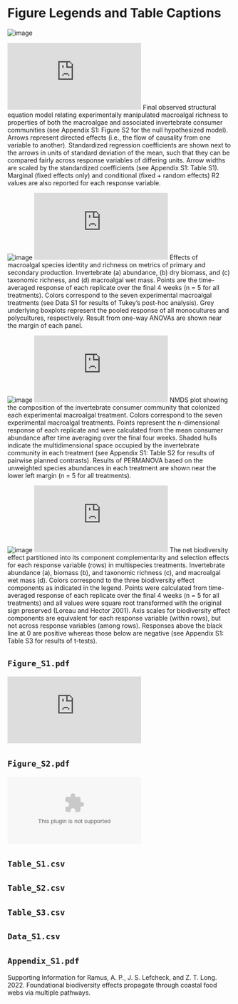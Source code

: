 # Figure Legends and Table Captions

![image](https://user-images.githubusercontent.com/11825056/166707019-eabaf3e2-8463-4577-8057-9fc6e493ac5d.png)

[![Figure_1.pdf](https://github.com/apramus/seaweed-biodiversity-effects/blob/main/figures-and-tables/Figure_1.pdf)](https://github.com/apramus/seaweed-biodiversity-effects/blob/main/figures-and-tables/Figure_1.pdf) Final observed structural equation model relating experimentally manipulated macroalgal richness to properties of both the macroalgae and associated invertebrate consumer communities (see Appendix S1: Figure S2 for the null hypothesized model). Arrows represent directed effects (i.e., the flow of causality from one variable to another). Standardized regression coefficients are shown next to the arrows in units of standard deviation of the mean, such that they can be compared fairly across response variables of differing units. Arrow widths are scaled by the standardized coefficients (see Appendix S1: Table S1). Marginal (fixed effects only) and conditional (fixed + random effects) R2 values are also reported for each response variable. 

![image](https://user-images.githubusercontent.com/11825056/166707553-59cfcc84-74a5-4099-8573-4259025f0750.png)
[![Figure_2.pdf](https://github.com/apramus/seaweed-biodiversity-effects/blob/main/figures-and-tables/Figure_2.pdf)](https://github.com/apramus/seaweed-biodiversity-effects/blob/main/figures-and-tables/Figure_2.pdf) Effects of macroalgal species identity and richness on metrics of primary and secondary production. Invertebrate (a) abundance, (b) dry biomass, and (c) taxonomic richness, and (d) macroalgal wet mass. Points are the time-averaged response of each replicate over the final 4 weeks (n = 5 for all treatments). Colors correspond to the seven experimental macroalgal treatments (see Data S1 for results of Tukey’s post-hoc analysis). Grey underlying boxplots represent the pooled response of all monocultures and polycultures, respectively. Result from one-way ANOVAs are shown near the margin of each panel.

![image](https://user-images.githubusercontent.com/11825056/166707615-becb6d86-9ad9-4d61-9444-6490efe9f21b.png)
[![Figure_3.pdf](https://github.com/apramus/seaweed-biodiversity-effects/blob/main/figures-and-tables/Figure_3.pdf)](https://github.com/apramus/seaweed-biodiversity-effects/blob/main/figures-and-tables/Figure_3.pdf) NMDS plot showing the composition of the invertebrate consumer community that colonized each experimental macroalgal treatment. Colors correspond to the seven experimental macroalgal treatments. Points represent the n-dimensional response of each replicate and were calculated from the mean consumer abundance after time averaging over the final four weeks. Shaded hulls indicate the multidimensional space occupied by the invertebrate community in each treatment (see Appendix S1: Table S2 for results of pairwise planned contrasts). Results of PERMANOVA based on the unweighted species abundances in each treatment are shown near the lower left margin (n = 5 for all treatments).

![image](https://user-images.githubusercontent.com/11825056/166707686-4f541b12-ee01-44d5-a2d4-badd86769b31.png)
[![Figure_4.pdf](https://github.com/apramus/seaweed-biodiversity-effects/blob/main/figures-and-tables/Figure_4.pdf)](https://github.com/apramus/seaweed-biodiversity-effects/blob/main/figures-and-tables/Figure_4.pdf) The net biodiversity effect partitioned into its component complementarity and selection effects for each response variable (rows) in multispecies treatments. Invertebrate abundance (a), biomass (b), and taxonomic richness (c), and macroalgal wet mass (d). Colors correspond to the three biodiversity effect components as indicated in the legend. Points were calculated from time-averaged response of each replicate over the final 4 weeks (n = 5 for all treatments) and all values were square root transformed with the original sign preserved (Loreau and Hector 2001). Axis scales for biodiversity effect components are equivalent for each response variable (within rows), but not across response variables (among rows). Responses above the black line at 0 are positive whereas those below are negative (see Appendix S1: Table S3 for results of t-tests).

## `Figure_S1.pdf` 

[![Figure_2.pdf](https://github.com/apramus/seaweed-biodiversity-effects/blob/main/figures-and-tables/Figure_2.pdf)](https://github.com/apramus/seaweed-biodiversity-effects/blob/main/figures-and-tables/Figure_2.pdf) 

## `Figure_S2.pdf`



[![Table_S1.csv](https://github.com/apramus/seaweed-biodiversity-effects/blob/main/figures-and-tables/Table_S1.csv)](https://github.com/apramus/seaweed-biodiversity-effects/blob/main/figures-and-tables/Table_S1.csv) 
## `Table_S1.csv`

## `Table_S2.csv`

## `Table_S3.csv`

## `Data_S1.csv`

## `Appendix_S1.pdf`
Supporting Information for Ramus, A. P., J. S. Lefcheck, and Z. T. Long. 2022. Foundational biodiversity effects propagate through coastal food webs via multiple pathways.


